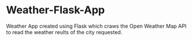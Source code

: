 # Weather-Flask-App
Weather App created using Flask which craws the Open Weather Map API to read the weather reults of the city requested.
